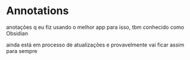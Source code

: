 # Annotations
anotações q eu fiz usando o melhor app para isso, tbm conhecido como Obsidian

ainda está em processo de atualizações e provavelmente vai ficar assim para sempre